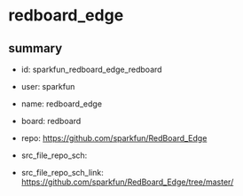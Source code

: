 # redboard_edge
 
## summary 
* id: sparkfun_redboard_edge_redboard
* user: sparkfun
* name: redboard_edge
* board: redboard
* repo: https://github.com/sparkfun/RedBoard_Edge



* src_file_repo_sch: 
* src_file_repo_sch_link: https://github.com/sparkfun/RedBoard_Edge/tree/master/




